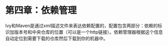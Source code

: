 # 第四章：依赖管理 
 lvy和Maven是通过xml描述文件来表达依赖配置的，配置包含两部分：依赖的标识加版本号和中央仓库的位置（可以是一个http链接）。依赖管理器根据这个信息自动定位到需要下载的仓库然后下载到你的机器中。 
 